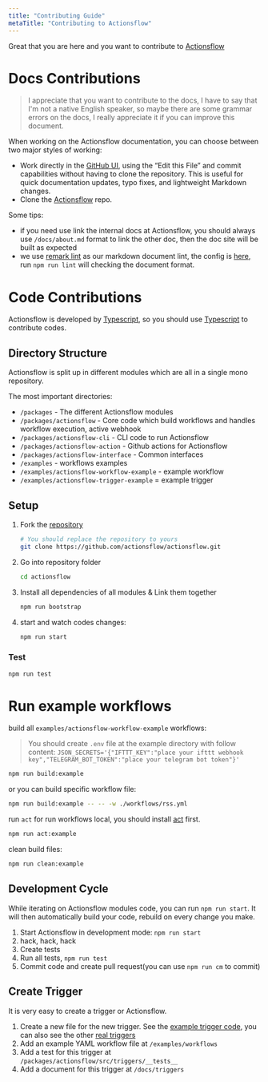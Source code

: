 ```yaml
---
title: "Contributing Guide"
metaTitle: "Contributing to Actionsflow"
---
```


Great that you are here and you want to contribute to [Actionsflow](https://github.com/actionsflow/actionsflow)

# Docs Contributions

> I appreciate that you want to contribute to the docs, I have to say that I'm not a native English speaker, so maybe there are some grammar errors on the docs, I really appreciate it if you can improve this document.

When working on the Actionsflow documentation, you can choose between two major styles of working:

- Work directly in the [GitHub UI](https://github.com/actionsflow/actionsflow/tree/master/docs), using the “Edit this File” and commit capabilities without having to clone the repository. This is useful for quick documentation updates, typo fixes, and lightweight Markdown changes.
- Clone the [Actionsflow](https://github.com/actionsflow/actionsflow) repo.

Some tips:

- if you need use link the internal docs at Actionsflow, you should always use `/docs/about.md` format to link the other doc, then the doc site will be built as expected
- we use [remark lint](https://github.com/remarkjs/remark-lint) as our markdown document lint, the config is [here](https://github.com/actionsflow/actionsflow/blob/master/.remarkrc.js), run `npm run lint` will checking the document format.

# Code Contributions

Actionsflow is developed by [Typescript](https://www.typescriptlang.org/), so you should use [Typescript](https://www.typescriptlang.org/) to contribute codes.

## Directory Structure

Actionsflow is split up in different modules which are all in a single mono repository.

The most important directories:

- `/packages` - The different Actionsflow modules
- `/packages/actionsflow` - Core code which build workflows and handles workflow execution, active webhook
- `/packages/actionsflow-cli` - CLI code to run Actionsflow
- `/packages/actionsflow-action` - Github actions for Actionsflow
- `/packages/actionsflow-interface` - Common interfaces
- `/examples` - workflows examples
- `/examples/actionsflow-workflow-example` - example workflow
- `/examples/actionsflow-trigger-example` = example trigger

## Setup

1. Fork the [repository](https://github.com/actionsflow/actionsflow)

   ```bash
   # You should replace the repository to yours
   git clone https://github.com/actionsflow/actionsflow.git
   ```

1. Go into repository folder

   ```bash
   cd actionsflow
   ```

1. Install all dependencies of all modules & Link them together

   ```bash
   npm run bootstrap
   ```

1. start and watch codes changes:

   ```bash
   npm run start
   ```

### Test

```bash
npm run test

```

# Run example workflows

build all `examples/actionsflow-workflow-example` workflows:

> You should create `.env` file at the example directory with follow content:
> `JSON_SECRETS='{"IFTTT_KEY":"place your ifttt webhook key","TELEGRAM_BOT_TOKEN":"place your telegram bot token"}'`

```bash
npm run build:example
```

or you can build specific workflow file:

```bash
npm run build:example -- -- -w ./workflows/rss.yml
```

run `act` for run workflows local, you should install [act](https://github.com/nektos/act) first.

```bash
npm run act:example
```

clean build files:

```bash
npm run clean:example
```

## Development Cycle

While iterating on Actionsflow modules code, you can run `npm run start`. It will then
automatically build your code, rebuild on every change you make.

1.  Start Actionsflow in development mode: `npm run start`
1.  hack, hack, hack
1.  Create tests
1.  Run all tests, `npm run test`
1.  Commit code and create pull request(you can use `npm run cm` to commit)

## Create Trigger

It is very easy to create a trigger or Actionsflow.

1. Create a new file for the new trigger. See the [example trigger code](https://github.com/actionsflow/actionsflow/blob/master/examples/triggers/example.ts), you can also see the other [real triggers](https://github.com/actionsflow/actionsflow/tree/master/packages/actionsflow/src/triggers)
1. Add an example YAML workflow file at `/examples/workflows`
1. Add a test for this trigger at `/packages/actionsflow/src/triggers/__tests__`
1. Add a document for this trigger at `/docs/triggers`
